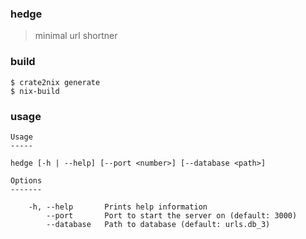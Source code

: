 ### hedge

> minimal url shortner

### build

```
$ crate2nix generate
$ nix-build
```

### usage

```
Usage
-----

hedge [-h | --help] [--port <number>] [--database <path>]

Options
-------

    -h, --help       Prints help information
        --port       Port to start the server on (default: 3000)
        --database   Path to database (default: urls.db_3)
```
